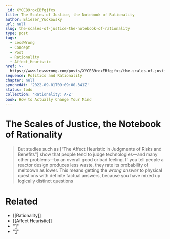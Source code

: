 ```yaml
---
_id: XYCEB9roxEBfgjfxs
title: The Scales of Justice, the Notebook of Rationality
author: Eliezer_Yudkowsky
url: null
slug: the-scales-of-justice-the-notebook-of-rationality
type: post
tags:
  - LessWrong
  - Concept
  - Post
  - Rationality
  - Affect_Heuristic
href: >-
  https://www.lesswrong.com/posts/XYCEB9roxEBfgjfxs/the-scales-of-justice-the-notebook-of-rationality
sequence: Politics and Rationality
chapter: null
synchedAt: '2022-09-01T09:09:00.341Z'
status: todo
collection: 'Rationality: A-Z'
book: How to Actually Change Your Mind
---
```


# The Scales of Justice, the Notebook of Rationality
> But studies such as [“The Affect Heuristic in Judgments of Risks and Benefits”] show that people tend to judge technologies—and many other problems—by an overall good or bad feeling. If you tell people a reactor design produces less waste, they rate its probability of meltdown as lower. This means getting the _wrong answer_ to physical questions with definite factual answers, because you have mixed up logically distinct questions

# Related

- [[Rationality]]
- [[Affect Heuristic]]
- "[1](#fn1x16)"
- "[1](#fn1x16-bk)"